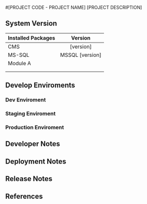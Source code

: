 #[PROJECT CODE - PROJECT NAME]
[PROJECT DESCRIPTION]


## System Version

|	  Installed Packages	  |		  Version	    | 
| --------------------------  |:-------------------:| 
| CMS						  | [version]      		| 
| MS-SQL					  |	MSSQL [version]		|  
| Module A					  |	            		| 
| 		                      |	            		|
| 							  |						| 


## Develop Enviroments

### Dev Enviroment

### Staging Enviroment

### Production Enviroment

## Developer Notes

## Deployment Notes

## Release Notes

## References